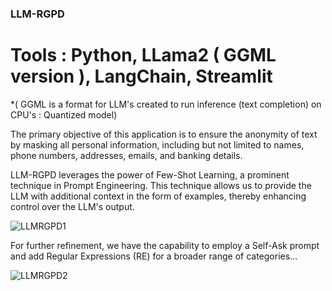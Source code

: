 ### LLM-RGPD

# Tools : Python, LLama2 ( GGML version ), LangChain, Streamlit
*( GGML is a format for LLM's created to run inference (text completion) on CPU's : Quantized model)

The primary objective of this application is to ensure the anonymity of text by masking all personal information, including but not limited to names, phone numbers, addresses, emails, and banking details.

LLM-RGPD leverages the power of Few-Shot Learning, a prominent technique in Prompt Engineering. This technique allows us to provide the LLM with additional context in the form of examples, thereby enhancing control over the LLM's output.

![LLMRGPD1](https://github.com/issamwo/RGPD/assets/120108637/9624ee7d-c90e-4557-8caa-5e700f5aa397)

 For further refinement, we have the capability to employ a Self-Ask prompt and add Regular Expressions (RE) for a broader range of categories...

![LLMRGPD2](https://github.com/issamwo/RGPD/assets/120108637/981abc6c-fbaf-43cf-8e46-5b27ff630a48)


